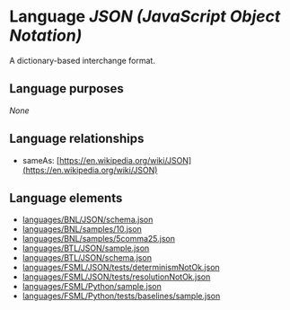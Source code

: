 # Language _JSON (JavaScript Object Notation)_
A dictionary-based interchange format.

## Language purposes
_None_

## Language relationships
* sameAs: [https://en.wikipedia.org/wiki/JSON](https://en.wikipedia.org/wiki/JSON)

## Language elements
* [languages/BNL/JSON/schema.json](../../languages/BNL/JSON/schema.json)
* [languages/BNL/samples/10.json](../../languages/BNL/samples/10.json)
* [languages/BNL/samples/5comma25.json](../../languages/BNL/samples/5comma25.json)
* [languages/BTL/JSON/sample.json](../../languages/BTL/JSON/sample.json)
* [languages/BTL/JSON/schema.json](../../languages/BTL/JSON/schema.json)
* [languages/FSML/JSON/tests/determinismNotOk.json](../../languages/FSML/JSON/tests/determinismNotOk.json)
* [languages/FSML/JSON/tests/resolutionNotOk.json](../../languages/FSML/JSON/tests/resolutionNotOk.json)
* [languages/FSML/Python/sample.json](../../languages/FSML/Python/sample.json)
* [languages/FSML/Python/tests/baselines/sample.json](../../languages/FSML/Python/tests/baselines/sample.json)
